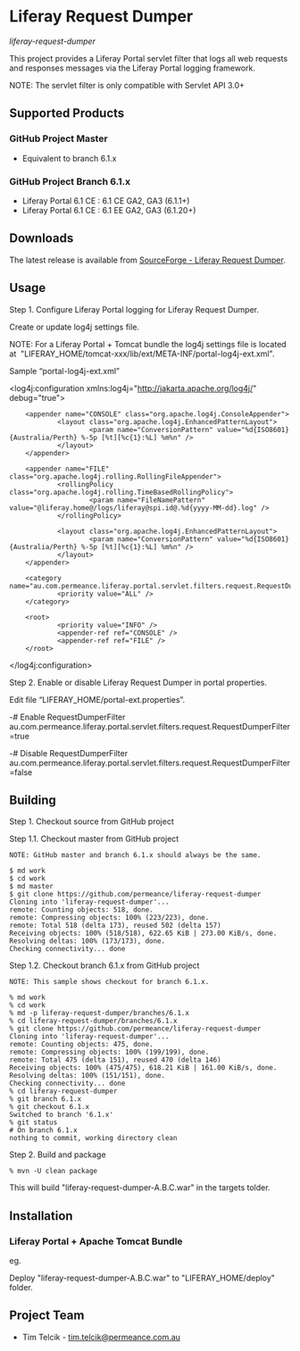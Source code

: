 # Liferay Request Dumper

*liferay-request-dumper*

This project provides a Liferay Portal servlet filter that logs all web requests and responses messages via the Liferay Portal logging framework.

NOTE: The servlet filter is only compatible with Servlet API 3.0+


## Supported Products

### GitHub Project Master

* Equivalent to branch 6.1.x

### GitHub Project Branch 6.1.x

* Liferay Portal 6.1 CE : 6.1 CE GA2, GA3 (6.1.1+)
* Liferay Portal 6.1 CE : 6.1 EE GA2, GA3 (6.1.20+)


## Downloads

The latest release is available from [SourceForge - Liferay Request Dumper](https://sourceforge.net/projects/permeance-apps/files/liferay-request-dumper/ "Liferay Request Dumper").


## Usage

Step 1. Configure Liferay Portal logging for Liferay Request Dumper.

Create or update log4j settings file. 

NOTE: For a Liferay Portal + Tomcat bundle the log4j settings file is located at 
"LIFERAY_HOME/tomcat-xxx/lib/ext/META-INF/portal-log4j-ext.xml".

Sample “portal-log4j-ext.xml”

<?xml version="1.0"?>
<!DOCTYPE log4j:configuration SYSTEM "log4j.dtd">

<log4j:configuration xmlns:log4j="http://jakarta.apache.org/log4j/" debug="true">

        <appender name="CONSOLE" class="org.apache.log4j.ConsoleAppender">
                <layout class="org.apache.log4j.EnhancedPatternLayout">
                        <param name="ConversionPattern" value="%d{ISO8601}{Australia/Perth} %-5p [%t][%c{1}:%L] %m%n" />
                </layout>
        </appender>

        <appender name="FILE" class="org.apache.log4j.rolling.RollingFileAppender">
                <rollingPolicy class="org.apache.log4j.rolling.TimeBasedRollingPolicy">
                        <param name="FileNamePattern" value="@liferay.home@/logs/liferay@spi.id@.%d{yyyy-MM-dd}.log" />
                </rollingPolicy>

                <layout class="org.apache.log4j.EnhancedPatternLayout">
                        <param name="ConversionPattern" value="%d{ISO8601}{Australia/Perth} %-5p [%t][%c{1}:%L] %m%n" />
                </layout>
        </appender>

        <category name="au.com.permeance.liferay.portal.servlet.filters.request.RequestDumperFilter">
                <priority value="ALL" />
        </category>

        <root>
                <priority value="INFO" />
                <appender-ref ref="CONSOLE" />
                <appender-ref ref="FILE" />
        </root>

</log4j:configuration>

Step 2. Enable or disable Liferay Request Dumper in portal properties.

Edit file “LIFERAY_HOME/portal-ext.properties”.

-# Enable RequestDumperFilter
au.com.permeance.liferay.portal.servlet.filters.request.RequestDumperFilter=true

-# Disable RequestDumperFilter
au.com.permeance.liferay.portal.servlet.filters.request.RequestDumperFilter=false

## Building

Step 1. Checkout source from GitHub project

Step 1.1. Checkout master from GitHub project

    NOTE: GitHub master and branch 6.1.x should always be the same.

    $ md work
    $ cd work
    $ md master
    $ git clone https://github.com/permeance/liferay-request-dumper
    Cloning into 'liferay-request-dumper'...
    remote: Counting objects: 518, done.
    remote: Compressing objects: 100% (223/223), done.
    remote: Total 518 (delta 173), reused 502 (delta 157)
    Receiving objects: 100% (518/518), 622.65 KiB | 273.00 KiB/s, done.
    Resolving deltas: 100% (173/173), done.
    Checking connectivity... done

Step 1.2. Checkout branch 6.1.x from GitHub project

    NOTE: This sample shows checkout for branch 6.1.x. 

    % md work
    % cd work
    % md -p liferay-request-dumper/branches/6.1.x
    % cd liferay-request-dumper/branches/6.1.x
    % git clone https://github.com/permeance/liferay-request-dumper
    Cloning into 'liferay-request-dumper'...
    remote: Counting objects: 475, done.
    remote: Compressing objects: 100% (199/199), done.
    remote: Total 475 (delta 151), reused 470 (delta 146)
    Receiving objects: 100% (475/475), 618.21 KiB | 161.00 KiB/s, done.
    Resolving deltas: 100% (151/151), done.
    Checking connectivity... done
    % cd liferay-request-dumper
    % git branch 6.1.x
    % git checkout 6.1.x
    Switched to branch '6.1.x'
    % git status
    # On branch 6.1.x
    nothing to commit, working directory clean

Step 2. Build and package

    % mvn -U clean package

This will build "liferay-request-dumper-A.B.C.war" in the targets tolder.


## Installation

### Liferay Portal + Apache Tomcat Bundle

eg.

Deploy "liferay-request-dumper-A.B.C.war" to "LIFERAY_HOME/deploy" folder.


## Project Team

* Tim Telcik - tim.telcik@permeance.com.au
